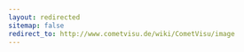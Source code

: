 ```yaml
---
layout: redirected
sitemap: false
redirect_to: http://www.cometvisu.de/wiki/CometVisu/image
---
```


